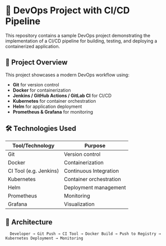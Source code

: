 # 🚀 DevOps Project with CI/CD Pipeline

This repository contains a sample DevOps project demonstrating the implementation of a CI/CD pipeline for building, testing, and deploying a containerized application.

## 📌 Project Overview

This project showcases a modern DevOps workflow using:
- **Git** for version control
- **Docker** for containerization
- **Jenkins / GitHub Actions / GitLab CI** for CI/CD
- **Kubernetes** for container orchestration
- **Helm** for application deployment
- **Prometheus & Grafana** for monitoring

## 🛠️ Technologies Used

| Tool/Technology | Purpose                        |
|-----------------|--------------------------------|
| Git             | Version control                |
| Docker          | Containerization               |
| CI Tool (e.g. Jenkins) | Continuous Integration     |
| Kubernetes      | Container orchestration        |
| Helm            | Deployment management          |
| Prometheus      | Monitoring                     |
| Grafana         | Visualization                  |

## 🧱 Architecture

```text
  Developer → Git Push → CI Tool → Docker Build → Push to Registry → Kubernetes Deployment → Monitoring
